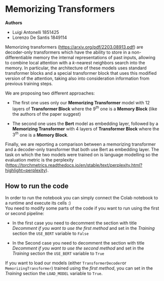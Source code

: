 # Memorizing Transformers
**Authors**
* Luigi Antonelli 1851425
* Lorenzo De Santis 1849114

Memorizing transformers (https://arxiv.org/pdf/2203.08913.pdf) are decoder-only transformers which have the ability to store in a non-differentiable memory the internal representations of past inputs, allowing to combine local attention with a $k$-nearest neighbors search into the memory. In particular, the architecture of these models uses standard transformer blocks and a special transformer block that uses this modified version of the attention, taking also into consideration information from previous training steps.

We are proposing two different approaches:
* The first one uses only our **Memorizing Transformer** model with 12 layers of **Transformer Block** where the $9^{th}$ one is a **Memory Block** (like the authors of the paper suggest)

* The second one uses the **Bert** model as embedding layer, followed by a **Memorizing Transformer** with 4 layers of **Transformer Block** where the $3^{th}$ one is a **Memory Block**.

Finally, we are reporting a comparison between a memorizing transformer and a decoder-only transformer that both use Bert as embedding layer. The task on which the two models were trained on is language modelling so the evaluation metric is the perplexity (https://torchmetrics.readthedocs.io/en/stable/text/perplexity.html?highlight=perplexity).

## How to run the code
In order to run the notebook you can simply connect the Colab notebook to a runtime and execute its cells :)  
You need to modify some parts of the code if you want to run using the first or second pipeline:
* In the first case you need to decomment the section with title *Decomment if you want to use the first method* and set in the *Training* section the `USE_BERT` variable to `False`

* In the Second case you need to decomment the section with title *Decomment if you want to use the second method* and set in the *Training* section the `USE_BERT` variable to `True`

If you want to load our models (either `TransformerDecoder`or `MemorizingTransformer`) trained using the *first method*, you can set in the *Training* section the `LOAD_MODEL` variable to `True`.
